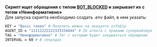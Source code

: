 <b>Скрипт ищет обращения с типом <U>BOT_BLOCKED</U> и закрывает их с тегом «Неинформативно»</b>
<br>Для запуска скрипта необходимо создать .env файл, в нем указать:

```Bash
KEY = "Basic токен" # Получить можно на аккаунте infobip
AGENT_ID = "11111222222333334444" # ID агента с правами супервайзера
TAG = "Неинформативно" # Тег с которым будет закрываться обращение
INTERVAL = 60 # В секундах
```
